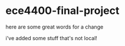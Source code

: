 # ece4400-final-project

here are some great words for a change

i've added some stuff that's not local!
